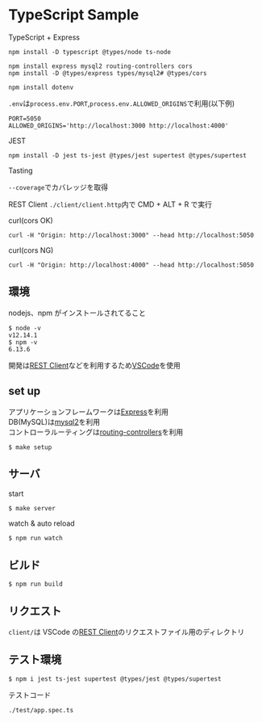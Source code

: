 # TypeScript Sample

TypeScript + Express

```
npm install -D typescript @types/node ts-node
```

```
npm install express mysql2 routing-controllers cors
npm install -D @types/express types/mysql2# @types/cors
```

```
npm install dotenv
```

`.env`は`process.env.PORT`,`process.env.ALLOWED_ORIGINS`で利用(以下例)

```
PORT=5050
ALLOWED_ORIGINS='http://localhost:3000 http://localhost:4000'
```

JEST

```
npm install -D jest ts-jest @types/jest supertest @types/supertest
```

Tasting

`--coverage`でカバレッジを取得

REST Client
`./client/client.http`内で CMD + ALT + R で実行

curl(cors OK)

```
curl -H "Origin: http://localhost:3000" --head http://localhost:5050
```

curl(cors NG)

```
curl -H "Origin: http://localhost:4000" --head http://localhost:5050
```

## 環境

nodejs、npm がインストールされてること

```
$ node -v
v12.14.1
$ npm -v
6.13.6
```

開発は[REST Client](https://marketplace.visualstudio.com/items?itemName=humao.rest-client)などを利用するため[VSCode](https://azure.microsoft.com/ja-jp/products/visual-studio-code/)を使用

## set up

アプリケーションフレームワークは[Express](https://expressjs.com/)を利用  
DB(MySQL)は[mysql2](https://github.com/types/mysql2)を利用  
コントローラルーティングは[routing-controllers](https://github.com/typestack/routing-controllers)を利用

```
$ make setup
```

## サーバ

start

```
$ make server
```

watch & auto reload

```
$ npm run watch
```

## ビルド

```
$ npm run build
```

## リクエスト

`client/`は VSCode の[REST Client](https://marketplace.visualstudio.com/items?itemName=humao.rest-client)のリクエストファイル用のディレクトリ

## テスト環境

```
$ npm i jest ts-jest supertest @types/jest @types/supertest
```

テストコード

```
./test/app.spec.ts
```
